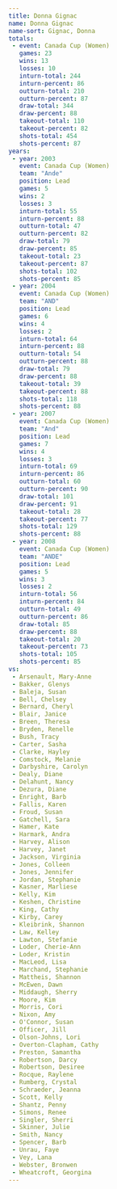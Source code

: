 ```yaml
---
title: Donna Gignac
name: Donna Gignac
name-sort: Gignac, Donna
totals:
 - event: Canada Cup (Women)
   games: 23
   wins: 13
   losses: 10
   inturn-total: 244
   inturn-percent: 86
   outturn-total: 210
   outturn-percent: 87
   draw-total: 344
   draw-percent: 88
   takeout-total: 110
   takeout-percent: 82
   shots-total: 454
   shots-percent: 87
years:
 - year: 2003
   event: Canada Cup (Women)
   team: "Ande"
   position: Lead
   games: 5
   wins: 2
   losses: 3
   inturn-total: 55
   inturn-percent: 88
   outturn-total: 47
   outturn-percent: 82
   draw-total: 79
   draw-percent: 85
   takeout-total: 23
   takeout-percent: 87
   shots-total: 102
   shots-percent: 85
 - year: 2004
   event: Canada Cup (Women)
   team: "AND"
   position: Lead
   games: 6
   wins: 4
   losses: 2
   inturn-total: 64
   inturn-percent: 88
   outturn-total: 54
   outturn-percent: 88
   draw-total: 79
   draw-percent: 88
   takeout-total: 39
   takeout-percent: 88
   shots-total: 118
   shots-percent: 88
 - year: 2007
   event: Canada Cup (Women)
   team: "And"
   position: Lead
   games: 7
   wins: 4
   losses: 3
   inturn-total: 69
   inturn-percent: 86
   outturn-total: 60
   outturn-percent: 90
   draw-total: 101
   draw-percent: 91
   takeout-total: 28
   takeout-percent: 77
   shots-total: 129
   shots-percent: 88
 - year: 2008
   event: Canada Cup (Women)
   team: "ANDE"
   position: Lead
   games: 5
   wins: 3
   losses: 2
   inturn-total: 56
   inturn-percent: 84
   outturn-total: 49
   outturn-percent: 86
   draw-total: 85
   draw-percent: 88
   takeout-total: 20
   takeout-percent: 73
   shots-total: 105
   shots-percent: 85
vs:
 - Arsenault, Mary-Anne
 - Bakker, Glenys
 - Baleja, Susan
 - Bell, Chelsey
 - Bernard, Cheryl
 - Blair, Janice
 - Breen, Theresa
 - Bryden, Renelle
 - Bush, Tracy
 - Carter, Sasha
 - Clarke, Hayley
 - Comstock, Melanie
 - Darbyshire, Carolyn
 - Dealy, Diane
 - Delahunt, Nancy
 - Dezura, Diane
 - Enright, Barb
 - Fallis, Karen
 - Froud, Susan
 - Gatchell, Sara
 - Hamer, Kate
 - Harmark, Andra
 - Harvey, Alison
 - Harvey, Janet
 - Jackson, Virginia
 - Jones, Colleen
 - Jones, Jennifer
 - Jordan, Stephanie
 - Kasner, Marliese
 - Kelly, Kim
 - Keshen, Christine
 - King, Cathy
 - Kirby, Carey
 - Kleibrink, Shannon
 - Law, Kelley
 - Lawton, Stefanie
 - Loder, Cherie-Ann
 - Loder, Kristin
 - MacLeod, Lisa
 - Marchand, Stephanie
 - Mattheis, Shannon
 - McEwen, Dawn
 - Middaugh, Sherry
 - Moore, Kim
 - Morris, Cori
 - Nixon, Amy
 - O'Connor, Susan
 - Officer, Jill
 - Olson-Johns, Lori
 - Overton-Clapham, Cathy
 - Preston, Samantha
 - Robertson, Darcy
 - Robertson, Desiree
 - Rocque, Raylene
 - Rumberg, Crystal
 - Schraeder, Jeanna
 - Scott, Kelly
 - Shantz, Penny
 - Simons, Renee
 - Singler, Sherri
 - Skinner, Julie
 - Smith, Nancy
 - Spencer, Barb
 - Unrau, Faye
 - Vey, Lana
 - Webster, Bronwen
 - Wheatcroft, Georgina
---
```


